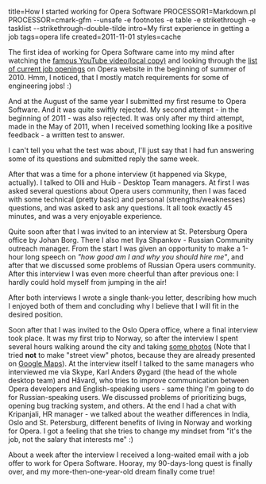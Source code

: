 title=How I started working for Opera Software
PROCESSOR1=Markdown.pl
PROCESSOR=cmark-gfm --unsafe -e footnotes -e table -e strikethrough -e tasklist --strikethrough-double-tilde
intro=My first experience in getting a job
tags=opera life
created=2011-11-01
styles=cache

The first idea of working for Opera Software came into my mind after watching the [famous YouTube video][yt][(local copy)][ytc] and looking through the [list of current job openings][list] on Opera website in the beginning of summer of 2010. Hmm, I noticed, that I mostly match requirements for some of engineering jobs! :)

[yt]: http://www.youtube.com/watch?v=rarTKLmfN4o
[ytc]: ../cache/how-i-started-working-for-opera-software.mp4
[list]: http://www.opera.com/company/jobs/list/

And at the August of the same year I submitted my first resume to Opera Software. And it was quite swiftly rejected. My second attempt - in the beginning of 2011 - was also rejected. It was only after my third attempt, made in the May of 2011, when I received something looking like a positive feedback - a written test to answer.

I can't tell you what the test was about, I'll just say that I had fun answering some of its questions and submitted reply the same week.

After that was a time for a phone interview (it happened via Skype, actually). I talked to Olli and Huib - Desktop Team managers. At first I was asked several questions about Opera users community, then I was faced with some technical (pretty basic) and personal (strengths/weaknesses) questions, and was asked to ask any questions. It all took exactly 45 minutes, and was a very enjoyable experience.

Quite soon after that I was invited to an interview at St. Petersburg Opera office by Johan Borg. There I also met Ilya Shpankov - Russian Community outreach manager. From the start I was given an opportunity to make a 1-hour long speech on _"how good am I and why you should hire me"_, and after that we discussed some problems of Russian Opera users community. After this interview I was even more cheerful than after previous one: I hardly could hold myself from jumping in the air!

After both interviews I wrote a single thank-you letter, describing how much I enjoyed both of them and concluding why I believe that I will fit in the desired position.

Soon after that I was invited to the Oslo Opera office, where a final interview took place. It was my first trip to Norway, so after the interview I spent several hours walking around the city and taking [some photos][my] (Note that I tried **not** to make "street view" photos, because they are already presented on [Google Maps][maps]). At the interview itself I talked to the same managers who interviewed me via Skype, Karl Anders Øygard (the head of the whole desktop team) and Håvard, who tries to improve communication between Opera developers and English-speaking users - same thing I'm going to do for Russian-speaking users. We discussed problems of prioritizing bugs, opening bug tracking system, and others. At the end I had a chat with Kripanjali, HR manager - we talked about the weather differences in India, Oslo and St. Petersburg, different benefits of living in Norway and working for Opera. I got a feeling that she tries to change my mindset from "it's the job, not the salary that interests me" :)

[my]: /photos/11-08-oslo.html
[maps]: http://tinyurl.com/3ebte3j

About a week after the interview I received a long-waited email with a job offer to work for Opera Software. Hooray, my 90-days-long quest is finally over, and my more-then-one-year-old dream finally come true!
